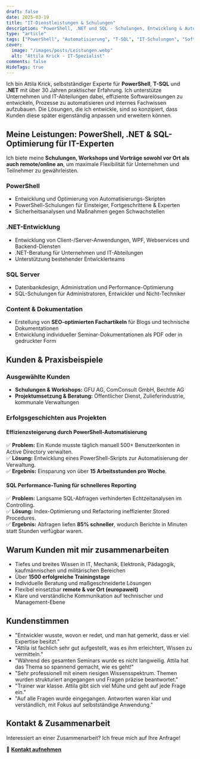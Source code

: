 ```yaml
---
draft: false
date: 2025-03-19
title: "IT-Dienstleistungen & Schulungen"
description: "PowerShell, .NET und SQL - Schulungen, Entwicklung & Automatisierung"
type: "article"
tags: ["PowerShell", "Automatisierung", "T-SQL", "IT-Schulungen", "Softwareentwicklung", "IT-Consulting", "dotNET"]
cover:
  image: "/images/posts/Leistungen.webp"
  alt: "Attila Krick - IT-Spezialist"
comments: false
HideTags: true
---
```


Ich bin Attila Krick, selbstständiger Experte für **PowerShell**, **T-SQL** und **.NET** mit über 30 Jahren praktischer Erfahrung. Ich unterstütze Unternehmen und IT-Abteilungen dabei, effiziente Softwarelösungen zu entwickeln, Prozesse zu automatisieren und internes Fachwissen aufzubauen. Die Lösungen, die ich entwickle, sind so konzipiert, dass Kunden diese später eigenständig anpassen und erweitern können.

## Meine Leistungen: PowerShell, .NET & SQL-Optimierung für IT-Experten

Ich biete meine **Schulungen, Workshops und Vorträge sowohl vor Ort als auch remote/online an**, um maximale Flexibilität für Unternehmen und Teilnehmer zu gewährleisten.

### PowerShell

- Entwicklung und Optimierung von Automatisierungs-Skripten
- PowerShell-Schulungen für Einsteiger, Fortgeschrittene & Experten
- Sicherheitsanalysen und Maßnahmen gegen Schwachstellen

### .NET-Entwicklung

- Entwicklung von Client-/Server-Anwendungen, WPF, Webservices und Backend-Diensten
- .NET-Beratung für Unternehmen und IT-Abteilungen
- Unterstützung bestehender Entwicklerteams

### SQL Server

- Datenbankdesign, Administration und Performance-Optimierung
- SQL-Schulungen für Administratoren, Entwickler und Nicht-Techniker

### Content & Dokumentation

- Erstellung von **SEO-optimierten Fachartikeln** für Blogs und technische Dokumentationen
- Entwicklung individueller Seminar-Dokumentationen als PDF oder in gedruckter Form

## Kunden & Praxisbeispiele

### Ausgewählte Kunden

- **Schulungen & Workshops:** GFU AG, ComConsult GmbH, Bechtle AG
- **Projektumsetzung & Beratung:** Öffentlicher Dienst, Zulieferindustrie, kommunale Verwaltungen

### Erfolgsgeschichten aus Projekten

#### Effizienzsteigerung durch PowerShell-Automatisierung

✅ **Problem:** Ein Kunde musste täglich manuell 500+ Benutzerkonten in Active Directory verwalten.  
✅ **Lösung:** Entwicklung eines PowerShell-Skripts zur Automatisierung der Verwaltung.  
✅ **Ergebnis:** Einsparung von über **15 Arbeitsstunden pro Woche**.

#### SQL Performance-Tuning für schnelleres Reporting

✅ **Problem:** Langsame SQL-Abfragen verhinderten Echtzeitanalysen im Controlling.  
✅ **Lösung:** Index-Optimierung und Refactoring ineffizienter Stored Procedures.  
✅ **Ergebnis:** Abfragen liefen **85% schneller**, wodurch Berichte in Minuten statt Stunden verfügbar waren.

## Warum Kunden mit mir zusammenarbeiten

- Tiefes und breites Wissen in IT, Mechanik, Elektronik, Pädagogik, kaufmännischen und militärischen Bereichen
- Über **1500 erfolgreiche Trainingstage**
- Individuelle Beratung und maßgeschneiderte Lösungen
- Flexibel einsetzbar **remote & vor Ort (europaweit)**
- Klare und verständliche Kommunikation auf technischer und Management-Ebene

## Kundenstimmen

- "Entwickler wusste, wovon er redet, und man hat gemerkt, dass er viel Expertise besitzt."
- "Attila ist fachlich sehr gut aufgestellt, was es ihm erleichtert, Wissen zu vermitteln."
- "Während des gesamten Seminars wurde es nicht langweilig. Attila hat das Thema so spannend gemacht, wie es geht!"
- "Sehr professionell mit einem riesigen Wissensspektrum. Themen wurden strukturiert angegangen und Fragen präzise beantwortet."
- "Trainer war klasse. Attila gibt sich viel Mühe und geht auf jede Frage ein."
- "Auf alle Fragen wurde eingegangen. Antworten waren klar und verständlich, mit Fokus auf selbstständige Anwendung."

## Kontakt & Zusammenarbeit

Interessiert an einer Zusammenarbeit? Ich freue mich auf Ihre Anfrage!  

📧 [**Kontakt aufnehmen**](/kontakt/)

